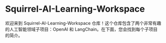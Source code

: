 # Squirrel-AI-Learning-Workspace

欢迎来到 Squirrel-AI-Learning-Workspace 仓库！这个仓库包含了两个非常有趣的人工智能领域子项目：OpenAI 和 LangChain。在下面，您会找到每个子项目的简介。
